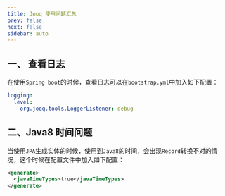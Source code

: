 ```yaml
---
title: Jooq 使用问题汇总
prev: false
next: false
sidebar: auto
---
```


## 一、 查看日志

在使用`Spring boot`的时候，查看日志可以在`bootstrap.yml`中加入如下配置：

```yaml
logging:
  level:
    org.jooq.tools.LoggerListener: debug
```

## 二、Java8 时间问题

当使用`JPA`生成实体的时候，使用到`Java8`的时间，会出现`Record`转换不对的情况，这个时候在配置文件中加入如下配置：

```xml
<generate>
  <javaTimeTypes>true</javaTimeTypes>
</generate>
```
